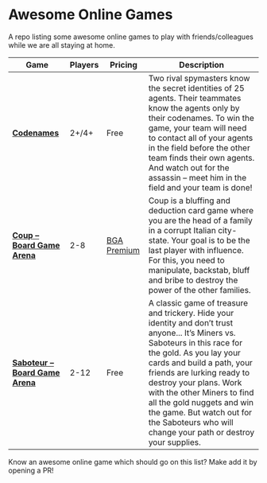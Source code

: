# Awesome Online Games
A repo listing some awesome online games to play with friends/colleagues while we are all staying at home.


| Game | Players |Pricing | Description |
|------|-----------|--------|-------------|
|[**Codenames**](https://codenames.game/) | 2+/4+ |  Free | Two rival spymasters know the secret identities of 25 agents. Their teammates know the agents only by their codenames. To win the game, your team will need to contact all of your agents in the field before the other team finds their own agents. And watch out for the assassin – meet him in the field and your team is done! |
|[**Coup – Board Game Arena**](https://boardgamearena.com/gamepanel?game=coupcitystate)| 2-8 | [BGA Premium](https://boardgamearena.com/premium) | Coup is a bluffing and deduction card game where you are the head of a family in a corrupt Italian city-state. Your goal is to be the last player with influence. For this, you need to manipulate, backstab, bluff and bribe to destroy the power of the other families. |
|[**Saboteur – Board Game Arena**](https://boardgamearena.com/gamepanel?game=saboteur)| 2-12 | Free | A classic game of treasure and trickery. Hide your identity and don’t trust anyone... It’s Miners vs. Saboteurs in this race for the gold. As you lay your cards and build a path, your friends are lurking ready to destroy your plans. Work with the other Miners to find all the gold nuggets and win the game. But watch out for the Saboteurs who will change your path or destroy your supplies. |

Know an awesome online game which should go on this list? Make add it by opening a PR!

